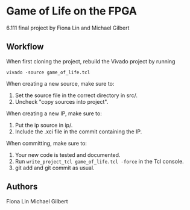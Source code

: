 # Game of Life on the FPGA
6.111 final project by Fiona Lin and Michael Gilbert

## Workflow
When first cloning the project, rebuild the Vivado project by running
```
vivado -source game_of_life.tcl
```

When creating a new source, make sure to:
  1. Set the source file in the correct directory in src/.
  2. Uncheck "copy sources into project".

When creating a new IP, make sure to:
  1. Put the ip source in ip/.
  2. Include the .xci file in the commit containing the IP.

When committing, make sure to:
  1. Your new code is tested and documented.
  2. Run `write_project_tcl game_of_life.tcl -force` in the Tcl console.
  3. git add and git commit as usual.

## Authors
Fiona Lin
Michael Gilbert
